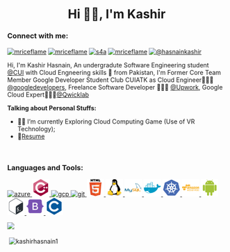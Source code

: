 <h1 align="center"> Hi 👋🏽, I'm Kashir</h1>



  
<h3 align="left">Connect with me:</h3>
<p align="left">
<a href="https://dev.to/kashirhasnain" target="blank"><img align="center" src="https://cdn.jsdelivr.net/npm/simple-icons@3.0.1/icons/dev-dot-to.svg" alt="mriceflame" height="40" width="40" /></a>
<a href="https://twitter.com/kashirhasnain1" target="blank"><img align="center" src="https://cdn.jsdelivr.net/npm/simple-icons@3.0.1/icons/twitter.svg" alt="mriceflame" height="30" width="40" /></a>
<a href="https://linkedin.com/in/kashirhasnain1" target="blank"><img align="center" src="https://cdn.jsdelivr.net/npm/simple-icons@3.0.1/icons/linkedin.svg" alt="s4a" height="30" width="40" /></a>
<a href="https://fb.com/kashirhasnain1" target="blank"><img align="center" src="https://cdn.jsdelivr.net/npm/simple-icons@3.0.1/icons/facebook.svg" alt="mriceflame" height="30" width="40" /></a>
<a href="https://medium.com/@hasnainkashir6105" target="blank"><img align="center" src="https://cdn.jsdelivr.net/npm/simple-icons@3.0.1/icons/medium.svg" alt="@hasnainkashir" height="30" width="40" /></a>

</p>

Hi, I'm Kashir Hasnain, An undergradute Software Engineering student [@CUI](https://attock.comsats.edu.pk/) with Cloud Engneering skills 🚀 from Pakistan, I'm Former Core Team Member Google  Developer Student Club CUIATK as Cloud Engineer🙍🏽‍♂️ [@googledevelopers](https://dsc.community.dev/u/mcn6d9/), Freelance Software Developer 👨🏽‍💻 [@Upwork](https://www.upwork.com/freelancers/~0105cb6fc329050d03), Google Cloud Expert👨🏽‍💼[@Qwicklab](https://www.qwiklabs.com/public_profiles/ea84a7e2-e8fc-4604-b261-8de4bc3a2fa8) 


  
**Talking about Personal Stuffs:**

- 👨🏽‍ I’m currently Exploring Cloud Computing Game (Use of VR Technology); 
- 📝[Resume](https://kashir-hasnain.github.io/about/Kashir_resume.pdf)
<br>

<h3 align="left">Languages and Tools:</h3>
<p align="left"> <a href="https://azure.microsoft.com/en-in/" target="_blank"> <img src="https://www.vectorlogo.zone/logos/microsoft_azure/microsoft_azure-icon.svg" alt="azure" width="40" height="40"/> </a>  <a href="https://www.w3schools.com/cpp/" target="_blank"> <img src="https://raw.githubusercontent.com/devicons/devicon/master/icons/cplusplus/cplusplus-original.svg" alt="cplusplus" width="40" height="40"/> </a>  <a href="https://cloud.google.com" target="_blank"> <img src="https://www.vectorlogo.zone/logos/google_cloud/google_cloud-icon.svg" alt="gcp" width="40" height="40"/> </a> <a href="https://git-scm.com/" target="_blank"> <img src="https://www.vectorlogo.zone/logos/git-scm/git-scm-icon.svg" alt="git" width="40" height="40"/> </a> <a href="https://www.w3.org/html/" target="_blank"> <img src="https://raw.githubusercontent.com/devicons/devicon/master/icons/html5/html5-original-wordmark.svg" alt="html5" width="40" height="40"/> </a> <a href="https://www.linux.org/" target="_blank"> <img src="https://raw.githubusercontent.com/devicons/devicon/master/icons/linux/linux-original.svg" alt="linux" width="40" height="40"/> </a>  <a href="https://www.mysql.com/" target="_blank"> <img src="https://raw.githubusercontent.com/devicons/devicon/master/icons/mysql/mysql-original-wordmark.svg" alt="mysql" width="40" height="40"/> </a> <a href="https://www.docker.com/" target="_blank"> <img src="https://github.com/devicons/devicon/blob/master/icons/docker/docker-plain.svg" alt="Docker" width="40" height="40"/> </a> <a href="https://kubernetes.io/" target="_blank"> <img src="https://github.com/devicons/devicon/blob/master/icons/kubernetes/kubernetes-plain.svg" alt="Kubernetes" width="40" height="40"/> </a>
<a href="https://aws.amazon.com/" target="_blank"> <img src="https://github.com/devicons/devicon/blob/master/icons/amazonwebservices/amazonwebservices-plain-wordmark.svg" alt="AWS" width="40" height="40"/> </a><a href="https://www.android.com/" target="_blank"> <img src="https://github.com/devicons/devicon/blob/master/icons/android/android-plain.svg" alt="Android" width="40" height="40"/> </a><a href="https://www.gnu.org/software/bash/" target="_blank"> <img src="https://github.com/devicons/devicon/blob/master/icons/bash/bash-plain.svg" alt="BASH Script" width="40" height="40"/> </a> <a href="https://getbootstrap.com/" target="_blank"> <img src="https://github.com/devicons/devicon/blob/master/icons/bootstrap/bootstrap-plain.svg" alt="Bootstrap" width="40" height="40"/> </a<a href="https://en.wikipedia.org/wiki/C_(programming_language/") target="_blank"> <img src="https://github.com/devicons/devicon/blob/master/icons/c/c-plain.svg" alt="C programming language" width="40" height="40"/> </a>
  
  
</p>




![](https://visitor-badge.glitch.me/badge?page_id=kashirhasnain1.kashirhasnain1)

<p>&nbsp;<img align="center" src="https://github-readme-stats.vercel.app/api?username=kashirhasnain1&show_icons=true" alt="kashirhasnain1" /></p>









                                                 
                                                                      


